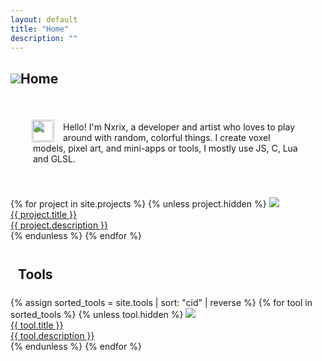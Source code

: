 ```yaml
---
layout: default
title: "Home"
description: ""
---
```


<canvas id="canvas" class="canvas_full2 pixelated" width="256" height="64"></canvas>

<h2><img src="./img/icons/home-0.png" class="pixelated h2-icon">Home</h2>
<div style="padding:36px;border-radius:12px;outline:1px solid var(--md-sys-color-outline-variant);">
  <img draggable="false" src="./img/icons/skin-2.png" class="pixelated" width="36" style="display:block;margin-left:-2px;margin-bottom:-50px;">
  <img draggable="false" src="./img/icons/skin-1.png" class="pixelated" width="32" style="float:left;border-radius:4px;margin:16px 16px 0 0;">
  <p style="margin:0;">
    <br>
    Hello! I'm Nxrix, a developer and artist who loves to play around with random, colorful things. I create voxel models, pixel art, and mini-apps or tools, I mostly use JS, C, Lua and GLSL.
  </p>
</div>

<br>

<div class="cart_set">
  {% for project in site.projects %}
  {% unless project.hidden %}
  <a href="{{ project.rdurl | default: project.url }}" class="cart">
    <img class="pixelated" src="./img/carts/{{ project.image }}">
    <div class="content">
      <div class="title">{{ project.title }}</div>
      <div class="description">{{ project.description }}</div>
    </div>
  </a>
  {% endunless %}
  {% endfor %}
</div>

<br>
<h2 style="margin:24px 12px">Tools</h2>

<div class="cart_set">
  {% assign sorted_tools = site.tools | sort: "cid" | reverse %}
  {% for tool in sorted_tools %}
  {% unless tool.hidden %}
  <a href="{{ tool.rdurl | default: tool.url }}" class="cart">
    <img class="pixelated" src="./img/carts/{{ tool.image }}">
    <div class="content">
      <div class="title">{{ tool.title }}</div>
      <div class="description">{{ tool.description }}</div>
    </div>
  </a>
  {% endunless %}
  {% endfor %}
</div>

<script>
const  width = 128;
const height = 32;
</script>
<script src="./js/three.min.js?{{site.time|date:'%s%N'}}"></script>
<script src="./js/px8_raw.js?{{site.time|date:'%s%N'}}"></script>
<script src="./js/events.js?{{site.time|date:'%s%N'}}"></script>
<script>
const context = canvas.getContext("webgl",{ antialias: false, preserveDrawingBuffer: true });

const renderer = new THREE.WebGLRenderer({canvas:canvas,context:context});
renderer.setPixelRatio(Math.min(window.devicePixelRatio,1));
renderer.outputColorSpace  = THREE.LinearSRGBColorSpace;

const cam = new THREE.PerspectiveCamera(90,2,0.125,256);
const scene = new THREE.Scene();
cam.position.set(0,0,0);
cam.lookAt(0,0,1);

const buffer_texture = new THREE.DataTexture(buffer,width,height,THREE.AlphaFormat,THREE.UnsignedByteType);

const data_pal = new Uint8Array(32*4);
for (let i=0;i<32;i++) {
  const c = palette[i&31];
  const n = i*4;
  data_pal[n  ] = c[0];
  data_pal[n+1] = c[1];
  data_pal[n+2] = c[2];
  data_pal[n+3] = 255;
}
const palette_texture = new THREE.DataTexture(data_pal,32,1,THREE.RGBAFormat,THREE.UnsignedByteType);
palette_texture.needsUpdate = true;

const plane = new THREE.Mesh(new THREE.PlaneGeometry(30, 15),new THREE.ShaderMaterial({
  uniforms: {
    uPalette: { value: palette_texture },
    uBuffer: { value: buffer_texture },
  },
  vertexShader: `
    varying vec2 vU;
    void main() {
      vU = uv;
      gl_Position = projectionMatrix * modelViewMatrix * vec4(position, 1.0);
    }`,
  fragmentShader: `
    uniform sampler2D uPalette;
    uniform sampler2D uBuffer;
    varying vec2 vU;
    
    void main() {
      vec3 c = texture2D(uPalette,vec2(texture2D(uBuffer,vU*vec2(1,-1)+vec2(0,1)).a*8.0,0)).rgb;
      gl_FragColor = vec4(c,1.0);
    }`,
}));

plane.rotation.y = -Math.PI;
plane.position.z = 7.5;
scene.add(plane);

/*class srnd {
  static d = 0xFFFFFFFF;
  static u = 1664525;
  static a = 1013904223;
  gen(s) {
    return ((s*srnd.u+srnd.a)%srnd.d)/srnd.d;
  }
}*/

/*class srnd {
  lcg(seed) {
    const a = 1664525;
    const c = 1013904223;
    const m = Math.pow(2,32);
    return (seed*a+c)%m;
  }
  gen(n) {
    return this.lcg(n)%33;
  }
}*/

/*class srnd {
  gen(n) {
    let hash = 0;
    for (let i = 0; i < n.toString().length; i++) {
      hash = (hash << 5) - hash + n.toString().charCodeAt(i);
      hash |= 0;
    }
    return Math.abs(hash)&0xffff;
  }
}*/

const srnd = (n) => {
  const a = 1664525;
  const c = 1013904223;
  n = n|0;
  n = (a*n+c)&0xFFFFFFFF;
  return (n>>>16)&0xFFFF;
}

class frnd {
  fh(n,f=2) {
    return (n^(n%2)^(n%3)^(n%5)^(n%7)^(n%11)^(n%13)^(n%17)^(n%19)^(n%27)^(n%29))%f/(f-1);
  }
  gen(n) {
    return this.fh(n,32);
  }
}

const leap_year = (year) => {
  return (year%4==0&&year%100!=0)||(year%400==0);
  //return (year%4==0);
}
  
const find_event = (input) => {
  const date = (input instanceof Date)?input:new Date(input);
  const year = date.getFullYear();
  const month = date.getMonth()+1;
  const day = date.getDate();
  const e = events[month]||[];
  for (const event of e) {
    let eday = event.day;
    if (event.solar&&leap_year(year+event.offset)) eday-=1;
    if (day==eday) {
      return event;
    }
  }
  return null;
}

const palsh = [
    0,24, 1, 2,20, 4, 5, 6, 4, 8, 9,10,16,12,13,11,20,16,17,18, 0,20,21,22,20,24,25,26, 9,28,15,27,
   20, 1, 2, 3, 4, 5, 6, 7, 8, 9,10,11,12,13,14,15,16,17,18,19,20,21,22,23,24,25,26,27,28,29,30,31
];

//---1632640020000---//
const k = new Date("2021-09-26T10:37:00.000+03:30");

let t = 0;
let update = () => {
  cls();
  const now = new Date(new Date().getTime());
  const e = find_event(now);
  const diff = new Date(now-k);
  const n = Math.floor(diff.getTime()/1000);
  const str1 = Math.floor(n/(60*60*24)).toString();
  const str2 = [diff.getUTCHours(),diff.getUTCMinutes(),diff.getUTCSeconds()].map(n=>n.toString().padStart(2,"0")).join(":");
  const w = e!==null?parseInt(e.icon.substr(0,1)):0;
  const strl2 = str1.length+w/4+1/2+str2.length;
  const str2p = w+str1.length*4+3;

  const rn = srnd(n);
  let c1 = palsh[rn&31];
  let c2 = palsh[(rn&31)+32];

  if (e!=null) {
    if (Array.isArray(e.c)) {
      c1 = palsh[e.c[rn%e.c.length]&31];
      c2 = palsh[(e.c[rn%e.c.length]&31)+32];
    } else {
      c1 = palsh[e.c&31];
      c2 = palsh[(e.c&31)+32];
    }
  }

  fillp(rn,c2);
  rectfill(0,0,width-1,height-1,c1);
  fillp();

  for (let i=0;i<4*strl2+8;i++) {
    for (let j=0;j<12;j++) {
      let v = 3;
      if ((i==1||j==1||i==strl2*4+6||j==10)&&(i>0)&&(j>0)&&(i<strl2*4+7)&&(j<11)) {
        v = (Math.abs(i-(4*strl2+6)/2)^Math.abs(j-5.5))+n*4+t/4;
      }
      pset(i+width2-4-strl2*2,j+height2-6,v);
    }
  }

  if (e!=null) {
    sspr(e.icon,17+width2-2*strl2,height2-3,w,6);
  }

  [
    [-1,-1],
    [ 0,-1],
    [ 1,-1],
    [-1, 0],
    [ 1, 0],
    [-1, 1],
    [ 0, 1],
    [ 1, 1]
  ].forEach(([x,y],i) => {
    print(str1,      width2-2*strl2+x,height2-2+y,i<3?20:0);
    print(str2,str2p+width2-2*strl2+x,height2-2+y,i<3?20:0);
  });

  print(str1,width2-2*strl2,height2-2,3);
  print(str2,str2p+width2-2*strl2,height2-2,3);

  /*const oldb = buffer;
  const pget2 = (x,y) => {
    x = x&widthm1;
    y = y&heightm1;
    return oldb[x+y*width];
  }
  for (let i=0;i<width;i++) {
    for (let j=0;j<height;j++) {
      pset(i,j,pget2(i+rnd.gen(n*width+j+t),j));
    }
  }*/

  buffer_texture.needsUpdate = true;
  renderer.render(scene,cam);
  t++;
  requestAnimationFrame(update);
}
update();
</script>
